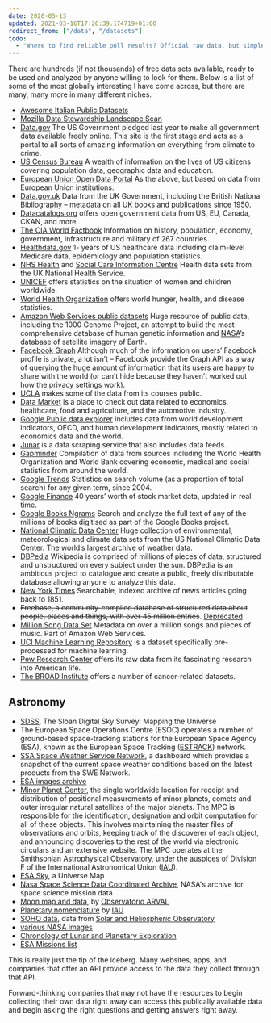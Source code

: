 ```yaml
---
date: 2020-05-13
updated: 2021-03-16T17:26:39.174719+01:00
redirect_from: ["/data", "/datasets"]
todo:
  - "Where to find reliable poll results? Official raw data, but simple?"
---
```

There are hundreds (if not thousands) of free data sets available, ready to be used and analyzed by anyone willing to look for them.  Below is a list of some of the most globally interesting I have come across, but there are many, many more in many different niches.

- [Awesome Italian Public Datasets](https://github.com/italia/awesome-italian-public-datasets "Awesome Italian Public Datasets on GitHub")
- [Mozilla Data Stewardship Landscape Scan](https://airtable.com/shrn9jnFOQByon2i7/tblOrlwkMkuRn4HjV/viwOyRIDzKGemXbLW)
- [Data.gov](http://data.gov/) The US Government pledged last year to make all government data available freely online. This site is the first stage and acts as a portal to all sorts of amazing information on everything from climate to crime.
- [US Census Bureau](http://www.census.gov/data.html) A wealth of information on the lives of US citizens covering population data, geographic data and education.
- [European Union Open Data Portal](https://data.europa.eu/euodp/en/data/) As the above, but based on data from European Union institutions.
- [Data.gov.uk](http://data.gov.uk/) Data from the UK Government, including the British National Bibliography – metadata on all UK books and publications since 1950.
- [Datacatalogs.org](http://opengovernmentdata.org/data/) offers open government data from US, EU, Canada, CKAN, and more.
- [The CIA World Factbook](https://www.cia.gov/the-world-factbook/) Information on history, population, economy, government, infrastructure and military of 267 countries.
- [Healthdata.gov](https://www.healthdata.gov/) 1- years of US healthcare data including claim-level Medicare data, epidemiology and population statistics.
- [NHS Health](http://www.forbes.com/health/) and [Social Care Information Centre](http://www.hscic.gov.uk/home) Health data sets from the UK National Health Service.
- [UNICEF](http://www.unicef.org/statistics/) offers statistics on the situation of women and children worldwide.
- [World Health Organization](http://www.who.int/en/) offers world hunger, health, and disease statistics.
- [Amazon Web Services public datasets](http://aws.amazon.com/datasets) Huge resource of public data, including the 1000 Genome Project, an attempt to build the most comprehensive database of human genetic information and [NASA](https://www.nasa.gov)’s database of satellite imagery of Earth.
- [Facebook Graph](https://developers.facebook.com/docs/graph-api) Although much of the information on users’ Facebook profile is private, a lot isn’t – Facebook provide the Graph API as a way of querying the huge amount of information that its users are happy to share with the world (or can’t hide because they haven’t worked out how the privacy settings work).
- [UCLA](http://www.stat.ucla.edu/data/) makes some of the data from its courses public.
- [Data Market](http://datamarket.com/) is a place to check out  data related to economics, healthcare, food and agriculture, and the automotive industry.
- [Google Public data explorer](http://www.google.com/publicdata/directory) includes data from world development indicators, OECD, and human development indicators, mostly related to economics data and the world.
- [Junar](http://www.junar.com/) is a data scraping service that also includes data feeds.
- [Gapminder](http://www.gapminder.org/data/) Compilation of data from sources including the World Health Organization and World Bank covering economic, medical and social statistics from around the world.
- [Google Trends](http://www.google.com/trends/explore) Statistics on search volume (as a proportion of total search) for any given term, since 2004.
- [Google Finance](https://www.google.com/finance) 40 years’ worth of stock market data, updated in real time.
- [Google Books Ngrams](http://storage.googleapis.com/books/ngrams/books/datasetsv2.html) Search and analyze the full text of any of the millions of books digitised as part of the Google Books project.
- [National Climatic Data Center](http://www.ncdc.noaa.gov/data-access/quick-links#loc-clim) Huge collection of environmental, meteorological and climate data sets from the US National Climatic Data Center. The world’s largest archive of weather data.
- [DBPedia](http://wiki.dbpedia.org/) Wikipedia is comprised of millions of pieces of data, structured and unstructured on every subject under the sun. DBPedia is an ambitious project to catalogue and create a public, freely distributable database allowing anyone to analyze this data.
- [New York Times](http://developer.nytimes.com/docs) Searchable, indexed archive of news articles going back to 1851.
- ~~Freebase, a community-compiled database of structured data about people, places and things, with over 45 million entries~~. [Deprecated](https://en.wikipedia.org/wiki/Freebase "Freebase on Wikipedia")
- [Million Song Data Set](http://aws.amazon.com/datasets/6468931156960467) Metadata on over a million songs and pieces of music. Part of Amazon Web Services.
- [UCI Machine Learning Repository](http://archive.ics.uci.edu/ml/index.html) is a dataset specifically pre-processed for machine learning.
- [Pew Research Center](http://www.pewinternet.org/datasets/) offers its raw data from its fascinating research into American life.
- [The BROAD Institute](http://www.broadinstitute.org/cgi-bin/cancer/datasets.cgi) offers a number of cancer-related datasets.

## Astronomy

- [SDSS](https://www.sdss.org/), The Sloan Digital Sky Survey: Mapping the Universe
- The European Space Operations Centre (ESOC) operates a number of ground-based space-tracking stations for the European Space Agency (ESA), known as the European Space Tracking ([ESTRACK](http://estracknow.esa.int)) network.
- [SSA Space Weather Service Network](https://swe.ssa.esa.int/), a dashboard which provides a snapshot of the current space weather conditions based on the latest products from the SWE Network.
- [ESA images archive](https://imagearchives.esac.esa.int)
- [Minor Planet Center](https://www.minorplanetcenter.net), the single worldwide location for receipt and distribution of positional measurements of minor planets, comets and outer irregular natural satellites of the major planets. The MPC is responsible for the identification, designation and orbit computation for all of these objects. This involves maintaining the master files of observations and orbits, keeping track of the discoverer of each object, and announcing discoveries to the rest of the world via electronic circulars and an extensive website. The MPC operates at the Smithsonian Astrophysical Observatory, under the auspices of Division F of the International Astronomical Union ([IAU](https://www.iau.org/)).
- [ESA Sky](https://sky.esa.int), a Universe Map
- [Nasa Space Science Data Coordinated Archive](https://nssdc.gsfc.nasa.gov), NASA's archive for space science mission data
- [Moon map and data](https://www.oarval.org/MoonMapen.htm), by [Observatorio ARVAL](https://www.oarval.org)
- [Planetary nomenclature](https://planetarynames.wr.usgs.gov) by [IAU](https://www.iau.org/)
- [SOHO data](https://sohowww.nascom.nasa.gov), data from [Solar and Heliospheric Observatory](https://en.wikipedia.org/wiki/Solar_and_Heliospheric_Observatory)
- [various NASA images](https://services.swpc.noaa.gov)
- [Chronology of Lunar and Planetary Exploration](https://nssdc.gsfc.nasa.gov/planetary/chrono.html)
- [ESA Missions list](https://www.esa.int/ESA/Our_Missions)


This is really just the tip of the iceberg. Many websites, apps, and companies that offer an API provide access to the data they collect through that API.

Forward-thinking companies that may not have the resources to begin collecting their own data right away can access this publically available data and begin asking the right questions and getting answers right away.
